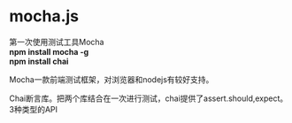 # mocha.js
第一次使用测试工具Mocha
<br/>
   <strong>npm install mocha -g</strong><br/>
   <strong>npm install chai</strong>
   <P>Mocha一款前端测试框架，对浏览器和nodejs有较好支持。
   <P>Chai断言库。把两个库结合在一次进行测试，chai提供了assert.should,expect。3种类型的API
